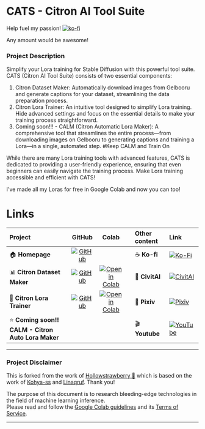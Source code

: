 # CATS - Citron AI Tool Suite

Help fuel my passion!
 [![ko-fi](https://img.shields.io/badge/Support%20me%20on%20Ko--fi-F16061?logo=ko-fi&logoColor=white&style=flat)](https://ko-fi.com/citronlegacy)

Any amount would be awesome!



### Project Description

Simplify your Lora training for Stable Diffusion with this powerful tool suite. CATS (Citron AI Tool Suite) consists of two essential components:

1. Citron Dataset Maker: Automatically download images from Gelbooru and generate captions for your dataset, streamlining the data preparation process.
2. Citron Lora Trainer: An intuitive tool designed to simplify Lora training. Hide advanced settings and focus on the essential details to make your training process straightforward.
3. Coming soon!!! - CALM (Citron Automatic Lora Maker): A comprehensive tool that streamlines the entire process—from downloading images on Gelbooru to generating captions and training a Lora—in a single, automated step. #Keep CALM and Train On

While there are many Lora training tools with advanced features, CATS is dedicated to providing a user-friendly experience, ensuring that even beginners can easily navigate the training process. Make Lora training accessible and efficient with CATS!

I've made all my Loras for free in Google Colab and now you can too! 


# Links
| Project |GitHub| Colab | | Other content | Link|
|:--|:-:|:-:|:-:|:--|:--|
| 🏠 **Homepage** | [![GitHub](https://raw.githubusercontent.com/citronlegacy/kohya-colab/main/assets/github.svg)](https://github.com/citronlegacy/kohya-colab) | | | ☕ **Ko-fi** | [![Ko-Fi](https://img.shields.io/badge/Ko--Fi-Support-orange.svg)](https://ko-fi.com/citronlegacy) |
| 📊 **Citron Dataset Maker** | [![GitHub](https://raw.githubusercontent.com/citronlegacy/kohya-colab/main/assets/github.svg)](https://github.com/citronlegacy/kohya-colab/blob/main/Citron_Dataset_Maker.ipynb) | [![Open in Colab](https://raw.githubusercontent.com/citronlegacy/kohya-colab/main/assets/colab-badge.svg)](https://colab.research.google.com/github/citronlegacy/kohya-colab/blob/main/Citron_Dataset_Maker.ipynb) | |🤖 **CivitAI** | [![CivitAI](https://img.shields.io/badge/CivitAI-Models-blue.svg)](https://civitai.com/user/CitronLegacy/models) |
| 💪 **Citron Lora Trainer** | [![GitHub](https://raw.githubusercontent.com/citronlegacy/kohya-colab/main/assets/github.svg)](https://github.com/citronlegacy/kohya-colab/blob/main/Citron_Lora_Trainer.ipynb) | [![Open in Colab](https://raw.githubusercontent.com/citronlegacy/kohya-colab/main/assets/colab-badge.svg)](https://colab.research.google.com/github/citronlegacy/kohya-colab/blob/main/Citron_Lora_Trainer.ipynb) | | 🎨 **Pixiv** | [![Pixiv](https://img.shields.io/badge/Pixiv-Profile-purple.svg)](https://www.pixiv.net/en/users/95364318) |
| ⭐ **Coming soon!! CALM - Citron Auto Lora Maker** |  |  | | 🎬 **Youtube**  | [![YouTube](https://img.shields.io/badge/YouTube-Subscribe-red.svg)](https://www.youtube.com/@FujiwaraNoMokou11) |



---
### Project Disclaimer
This is forked from the work of [Hollowstrawberry 🍓](https://github.com/hollowstrawberry/kohya-colab) which is based on the work of [Kohya-ss](https://github.com/kohya-ss/sd-scripts) and [Linaqruf](https://colab.research.google.com/github/Linaqruf/kohya-trainer/blob/main/kohya-LoRA-dreambooth.ipynb). Thank you!

The purpose of this document is to research bleeding-edge technologies in the field of machine learning inference.  
Please read and follow the [Google Colab guidelines](https://research.google.com/colaboratory/faq.html) and its [Terms of Service](https://research.google.com/colaboratory/tos_v3.html).

---

